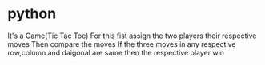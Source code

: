 # python
It's a Game(Tic Tac Toe)
For this fist assign the two players their respective moves
Then compare the moves
If the three moves in any respective row,column and daigonal are same then the respective player win
    
